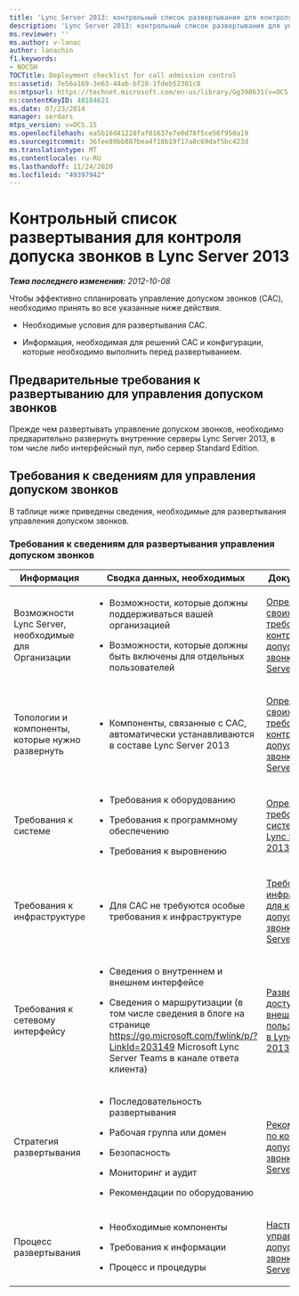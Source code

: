 ```yaml
---
title: 'Lync Server 2013: контрольный список развертывания для контроля допуска звонков'
description: 'Lync Server 2013: контрольный список развертывания для управления допуском звонков.'
ms.reviewer: ''
ms.author: v-lanac
author: lanachin
f1.keywords:
- NOCSH
TOCTitle: Deployment checklist for call admission control
ms:assetid: 7e56a169-3e63-44ab-bf28-1fdeb52381c8
ms:mtpsurl: https://technet.microsoft.com/en-us/library/Gg398631(v=OCS.15)
ms:contentKeyID: 48184621
ms.date: 07/23/2014
manager: serdars
mtps_version: v=OCS.15
ms.openlocfilehash: ea5b16d41228faf01637e7e0d78f5ce56f950a19
ms.sourcegitcommit: 36fee89bb887bea4f18b19f17a8c69daf5bc423d
ms.translationtype: MT
ms.contentlocale: ru-RU
ms.lasthandoff: 11/24/2020
ms.locfileid: "49397942"
---
```

# <a name="deployment-checklist-for-call-admission-control-in-lync-server-2013"></a>Контрольный список развертывания для контроля допуска звонков в Lync Server 2013

<div data-xmlns="http://www.w3.org/1999/xhtml">

<div class="topic" data-xmlns="http://www.w3.org/1999/xhtml" data-msxsl="urn:schemas-microsoft-com:xslt" data-cs="https://msdn.microsoft.com/">

<div data-asp="https://msdn2.microsoft.com/asp">



</div>

<div id="mainSection">

<div id="mainBody">

<span> </span>

_**Тема последнего изменения:** 2012-10-08_

Чтобы эффективно спланировать управление допуском звонков (CAC), необходимо принять во все указанные ниже действия.

  - Необходимые условия для развертывания CAC.

  - Информация, необходимая для решений CAC и конфигурации, которые необходимо выполнить перед развертыванием.

<div>

## <a name="deployment-prerequisites-for-call-admission-control"></a>Предварительные требования к развертыванию для управления допуском звонков

Прежде чем развертывать управление допуском звонков, необходимо предварительно развернуть внутренние серверы Lync Server 2013, в том числе либо интерфейсный пул, либо сервер Standard Edition.

</div>

<div>

## <a name="information-requirements-for-call-admission-control"></a>Требования к сведениям для управления допуском звонков

В таблице ниже приведены сведения, необходимые для развертывания управления допуском звонков.

### <a name="information-requirements-for-call-admission-control-deployment"></a>Требования к сведениям для развертывания управления допуском звонков

<table>
<colgroup>
<col style="width: 33%" />
<col style="width: 33%" />
<col style="width: 33%" />
</colgroup>
<thead>
<tr class="header">
<th>Информация</th>
<th>Сводка данных, необходимых</th>
<th>Документация</th>
</tr>
</thead>
<tbody>
<tr class="odd">
<td><p>Возможности Lync Server, необходимые для Организации</p></td>
<td><ul>
<li><p>Возможности, которые должны поддерживаться вашей организацией</p></li>
<li><p>Возможности, которые должны быть включены для отдельных пользователей</p></li>
</ul></td>
<td><p><a href="lync-server-2013-defining-your-requirements-for-call-admission-control.md">Определение своих требований для контроля допуска звонков в Lync Server 2013</a></p></td>
</tr>
<tr class="even">
<td><p>Топологии и компоненты, которые нужно развернуть</p></td>
<td><ul>
<li><p>Компоненты, связанные с CAC, автоматически устанавливаются в составе Lync Server 2013</p></li>
</ul></td>
<td><p><a href="lync-server-2013-defining-your-requirements-for-call-admission-control.md">Определение своих требований для контроля допуска звонков в Lync Server 2013</a></p></td>
</tr>
<tr class="odd">
<td><p>Требования к системе</p></td>
<td><ul>
<li><p>Требования к оборудованию</p></li>
<li><p>Требования к программному обеспечению</p></li>
<li><p>Требования к выровнению</p></li>
</ul></td>
<td><p><a href="lync-server-2013-determining-your-system-requirements.md">Определение требований к системе для Lync Server 2013</a></p></td>
</tr>
<tr class="even">
<td><p>Требования к инфраструктуре</p></td>
<td><ul>
<li><p>Для CAC не требуются особые требования к инфраструктуре</p></li>
</ul></td>
<td><p><a href="lync-server-2013-infrastructure-requirements-for-call-admission-control.md">Требования к инфраструктуре для контроля допуска звонков в Lync Server 2013</a></p></td>
</tr>
<tr class="odd">
<td><p>Требования к сетевому интерфейсу</p></td>
<td><ul>
<li><p>Сведения о внутреннем и внешнем интерфейсе</p></li>
<li><p>Сведения о маршрутизации (в том числе сведения в блоге на странице <a href="https://go.microsoft.com/fwlink/p/?linkid=203149">https://go.microsoft.com/fwlink/p/?LinkId=203149</a> Microsoft Lync Server Teams в канале ответа клиента)</p></li>
</ul></td>
<td><p><a href="lync-server-2013-deploying-external-user-access.md">Развертывание доступа внешних пользователей в Lync Server 2013</a></p></td>
</tr>
<tr class="even">
<td><p>Стратегия развертывания</p></td>
<td><ul>
<li><p>Последовательность развертывания</p></li>
<li><p>Рабочая группа или домен</p></li>
<li><p>Безопасность</p></li>
<li><p>Мониторинг и аудит</p></li>
<li><p>Рекомендации по оборудованию</p></li>
</ul></td>
<td><p><a href="lync-server-2013-best-practices-for-call-admission-control.md">Рекомендации по контролю допуска звонков в Lync Server 2013</a></p></td>
</tr>
<tr class="odd">
<td><p>Процесс развертывания</p></td>
<td><ul>
<li><p>Необходимые компоненты</p></li>
<li><p>Требования к информации</p></li>
<li><p>Процесс и процедуры</p></li>
</ul></td>
<td><p><a href="lync-server-2013-configure-call-admission-control.md">Настройка управления допуском звонков в Lync Server 2013</a></p></td>
</tr>
</tbody>
</table>


</div>

</div>

<span> </span>

</div>

</div>

</div>

